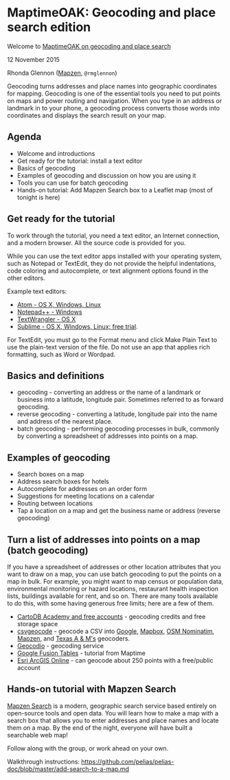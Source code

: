 # MaptimeOAK: Geocoding and place search edition

Welcome to [MaptimeOAK on geocoding and place search](http://www.meetup.com/Maptime-SF/events/226540295/)

12 November 2015

Rhonda Glennon
([Mapzen](https://mapzen.com/), `@rmglennon`)

Geocoding turns addresses and place names into geographic coordinates for mapping. Geocoding is one of the essential tools you need to put points on maps and power routing and navigation. When you type in an address or landmark in to your phone, a geocoding process converts those words into coordinates and displays the search result on your map.

## Agenda

- Welcome and introductions
- Get ready for the tutorial: install a text editor
- Basics of geocoding
- Examples of geocoding and discussion on how you are using it
- Tools you can use for batch geocoding
- Hands-on tutorial: Add Mapzen Search box to a Leaflet map (most of tonight is here)

## Get ready for the tutorial

To work through the tutorial, you need a text editor, an Internet connection, and a modern browser. All the source code is provided for you.

While you can use the text editor apps installed with your operating system, such as Notepad or TextEdit, they do not provide the helpful indentations, code coloring and autocomplete, or text alignment options found in the other editors.

Example text editors:

- [Atom - OS X, Windows, Linux](https://atom.io/)
- [Notepad++ - Windows](https://notepad-plus-plus.org/)
- [TextWrangler - OS X](http://www.barebones.com/products/textwrangler/)
- [Sublime - OS X, Windows, Linux; free trial](http://www.sublimetext.com/).

For TextEdit, you must go to the Format menu and click Make Plain Text to use the plain-text version of the file. Do not use an app that applies rich formatting, such as Word or Wordpad.

## Basics and definitions

- geocoding - converting an address or the name of a landmark or business into a latitude, longitude pair. Sometimes referred to as forward geocoding.
- reverse geocoding - converting a latitude, longitude pair into the name and address of the nearest place.
- batch geocoding - performing geocoding processes in bulk, commonly by converting a spreadsheet of addresses into points on a map.

## Examples of geocoding

- Search boxes on a map
- Address search boxes for hotels
- Autocomplete for addresses on an order form
- Suggestions for meeting locations on a calendar
- Routing between locations
- Tap a location on a map and get the business name or address (reverse geocoding)

## Turn a list of addresses into points on a map (batch geocoding)

If you have a spreadsheet of addresses or other location attributes that you want to draw on a map, you can use batch geocoding to put the points on a map in bulk. For example, you might want to map census or population data, environmental monitoring or hazard locations, restaurant health inspection lists, buildings available for rent, and so on. There are many tools available to do this, with some having generous free limits; here are a few of them.

- [CartoDB Academy and free accounts](https://cartodb.com/signup?plan=academy) - geocoding credits and free storage space
- [csvgeocode](https://github.com/veltman/csvgeocode) - geocode a CSV into [Google](https://developers.google.com/maps/documentation/geocoding/), [Mapbox](https://www.mapbox.com/developers/api/geocoding/), [OSM Nominatim](http://nominatim.openstreetmap.org/), [Mapzen](https://mapzen.com/projects/search), and [Texas A & M's](http://geoservices.tamu.edu/Services/Geocode/WebService/) geocoders.
- [Geocodio](http://geocod.io/) - geocoding service
- [Google Fusion Tables](http://mappingmashups.net/2012/11/29/mapping-with-google-fusion-tables/) - tutorial from Maptime
- [Esri ArcGIS Online](http://www.arcgis.com/home/webmap/viewer.html) - can geocode about 250 points with a free/public account

## Hands-on tutorial with Mapzen Search

[Mapzen Search](https://mapzen.com/projects/search) is a modern, geographic search service based entirely on open-source tools and open data. You will learn how to make a map with a search box that allows you to enter addresses and place names and locate them on a map. By the end of the night, everyone will have built a searchable web map!

Follow along with the group, or work ahead on your own.

Walkthrough instructions: https://github.com/pelias/pelias-doc/blob/master/add-search-to-a-map.md
